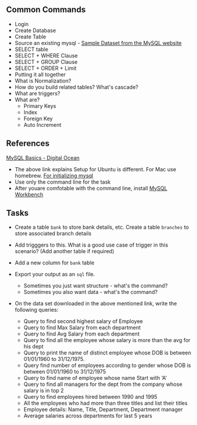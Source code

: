 ## Common Commands
  * Login
  * Create Database
  * Create Table
  * Source an existing mysql - [Sample Dataset from the MySQL website](https://launchpad.net/test-db/+download)
  * SELECT table
  * SELECT + WHERE Clause
  * SELECT + GROUP Clause
  * SELECT + ORDER + Limit
  * Putting it all together
  * What is Normalization?
  * How do you build related tables? What's cascade?
  * What are triggers?
  * What are?
    * Primary Keys
    * Index
    * Foreign Key
    * Auto Increment

## References

[MySQL Basics - Digital Ocean](https://www.digitalocean.com/community/tutorials/a-basic-mysql-tutorial)
* The above link explains Setup for Ubuntu is different. For Mac use homebrew. [For initializing mysql](https://dev.mysql.com/doc/refman/5.5/en/default-privileges.html)
* Use only the command line for the task
* After youare comfotable with the command line, install [MySQL Workbench](https://www.mysql.com/products/workbench/)
  
## Tasks
  * Create a table `bank` to store bank details, etc. Create a table `branches` to store associated branch details
  * Add trigggers to this. What is a good use case of trigger in this scenario? (Add another table if required)
  * Add a new column for `bank` table 
  * Export your output as an `sql` file.
    * Sometimes you just want structure - what's the command?
    * Sometimes you also want data - what's the command?
  
  * On the data set downloaded in the above mentioned link, write the following queries:
    * Query to find second highest salary of Employee
    * Query to find Max Salary from each department
    * Query to find Avg Salary from each department
    * Query to find all the employee whose salary is more than the avg for his dept
    * Query to print the name of distinct employee whose DOB is between 01/01/1960 to 31/12/1975.
    * Query find number of employees according to gender  whose DOB is between 01/01/1960 to 31/12/1975
    * Query to find name of employee whose name Start with ‘A’
    * Query to find all managers for the dept from the company whose salary is in top 2
    * Query to find employees hired between 1990 and 1995
    * All the employees who had more than three titles and list their titles
    * Employee details: Name, Title, Department, Department manager
    * Average salaries across departments for last 5 years

